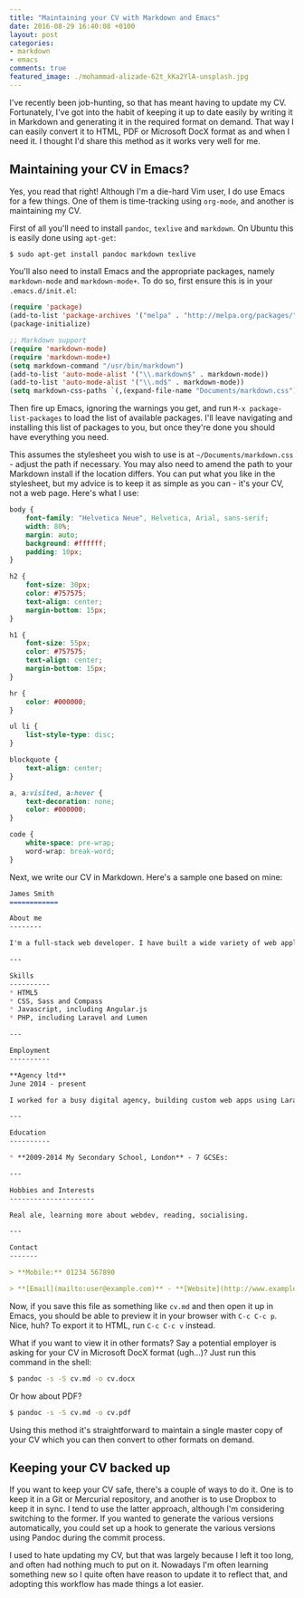 ```yaml
---
title: "Maintaining your CV with Markdown and Emacs"
date: 2016-08-29 16:40:08 +0100
layout: post
categories:
- markdown
- emacs
comments: true
featured_image: ./mohammad-alizade-62t_kKa2YlA-unsplash.jpg
---
```


I've recently been job-hunting, so that has meant having to update my CV. Fortunately, I've got into the habit of keeping it up to date easily by writing it in Markdown and generating it in the required format on demand. That way I can easily convert it to HTML, PDF or Microsoft DocX format as and when I need it. I thought I'd share this method as it works very well for me.

Maintaining your CV in Emacs?
-----------------------------

Yes, you read that right! Although I'm a die-hard Vim user, I do use Emacs for a few things. One of them is time-tracking using `org-mode`, and another is maintaining my CV.

First of all you'll need to install `pandoc`, `texlive` and `markdown`. On Ubuntu this is easily done using `apt-get`:

```bash
$ sudo apt-get install pandoc markdown texlive
```

You'll also need to install Emacs and the appropriate packages, namely `markdown-mode` and `markdown-mode+`. To do so, first ensure this is in your `.emacs.d/init.el`:

```lisp
(require 'package)
(add-to-list 'package-archives '("melpa" . "http://melpa.org/packages/"))
(package-initialize)

;; Markdown support
(require 'markdown-mode)
(require 'markdown-mode+)
(setq markdown-command "/usr/bin/markdown")
(add-to-list 'auto-mode-alist '("\\.markdown$" . markdown-mode))
(add-to-list 'auto-mode-alist '("\\.md$" . markdown-mode))
(setq markdown-css-paths `(,(expand-file-name "Documents/markdown.css")))
```

Then fire up Emacs, ignoring the warnings you get, and run `M-x package-list-packages` to load the list of available packages. I'll leave navigating and installing this list of packages to you, but once they're done you should have everything you need.

This assumes the stylesheet you wish to use is at `~/Documents/markdown.css` - adjust the path if necessary. You may also need to amend the path to your Markdown install if the location differs. You can put what you like in the stylesheet, but my advice is to keep it as simple as you can - it's your CV, not a web page. Here's what I use:

```css
body {
    font-family: "Helvetica Neue", Helvetica, Arial, sans-serif;
    width: 80%;
    margin: auto;
    background: #ffffff;
    padding: 10px;
}

h2 {
    font-size: 30px;
    color: #757575;
    text-align: center;
    margin-bottom: 15px;
}

h1 {
    font-size: 55px;
    color: #757575;
    text-align: center;
    margin-bottom: 15px;
}

hr {
    color: #000000;
}

ul li {
    list-style-type: disc;
}

blockquote {
    text-align: center;
}

a, a:visited, a:hover {
    text-decoration: none;
    color: #000000;
}

code {
    white-space: pre-wrap;
    word-wrap: break-word;
}
```

Next, we write our CV in Markdown. Here's a sample one based on mine:

```markdown
James Smith
============

About me
--------

I'm a full-stack web developer. I have built a wide variety of web applications (including single-page web apps), content based sites and REST APIs.

---

Skills
----------
* HTML5
* CSS, Sass and Compass
* Javascript, including Angular.js
* PHP, including Laravel and Lumen

---

Employment
----------

**Agency ltd**
June 2014 - present

I worked for a busy digital agency, building custom web apps using Laravel and Angular.js

---

Education
----------

* **2009-2014 My Secondary School, London** - 7 GCSEs:

---

Hobbies and Interests
---------------------

Real ale, learning more about webdev, reading, socialising.

---

Contact
-------

> **Mobile:** 01234 567890

> **[Email](mailto:user@example.com)** - **[Website](http://www.example.com)** - **[GitHub](https://github.com/username)**
```

Now, if you save this file as something like `cv.md` and then open it up in Emacs, you should be able to preview it in your browser with `C-c C-c p`. Nice, huh? To export it to HTML, run `C-c C-c v` instead.

What if you want to view it in other formats? Say a potential employer is asking for your CV in Microsoft DocX format (ugh...)? Just run this command in the shell:

```bash
$ pandoc -s -S cv.md -o cv.docx
```

Or how about PDF?

```bash
$ pandoc -s -S cv.md -o cv.pdf
```

Using this method it's straightforward to maintain a single master copy of your CV which you can then convert to other formats on demand.

Keeping your CV backed up
-------------------------

If you want to keep your CV safe, there's a couple of ways to do it. One is to keep it in a Git or Mercurial repository, and another is to use Dropbox to keep it in sync. I tend to use the latter approach, although I'm considering switching to the former. If you wanted to generate the various versions automatically, you could set up a hook to generate the various versions using Pandoc during the commit process.

I used to hate updating my CV, but that was largely because I left it too long, and often had nothing much to put on it. Nowadays I'm often learning something new so I quite often have reason to update it to reflect that, and adopting this workflow has made things a lot easier.

